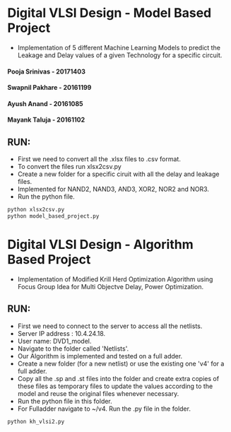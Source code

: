 # Digital VLSI Design - Model Based Project
- Implementation of 5 different Machine Learning Models to predict the Leakage and Delay values of a given Technology for a specific circuit.

#### Pooja Srinivas - 20171403
#### Swapnil Pakhare - 20161199
#### Ayush Anand - 20161085
#### Mayank Taluja - 20161102



## RUN:
- First we need to convert all the .xlsx files to .csv format.
- To convert the files run xlsx2csv.py
- Create a new folder for a specific ciruit with all the delay and leakage files.
- Implemented for NAND2, NAND3, AND3, XOR2, NOR2 and NOR3.
- Run the python file.

```bash
python xlsx2csv.py
python model_based_project.py
```

# Digital VLSI Design - Algorithm Based Project
- Implementation of Modified Krill Herd Optimization Algorithm using Focus Group Idea for Multi Objectve Delay, Power Optimization.

## RUN:
- First we need to connect to the server to access all the netlists.
- Server IP address : 10.4.24.18.
- User name: DVD1_model.
- Navigate to the folder called 'Netlists'.
- Our Algorithm is implemented and tested on a full adder.
- Create a new folder (for a new netlist) or use the existing one 'v4' for a full adder.
- Copy all the .sp and .st files into the folder and create extra copies of these files as temporary files to update the values according to the model and reuse the original files whenever necessary.
- Run the python file in this folder.
- For Fulladder navigate to ~/v4. Run the .py file in the folder.
 
```bash
python kh_vlsi2.py
